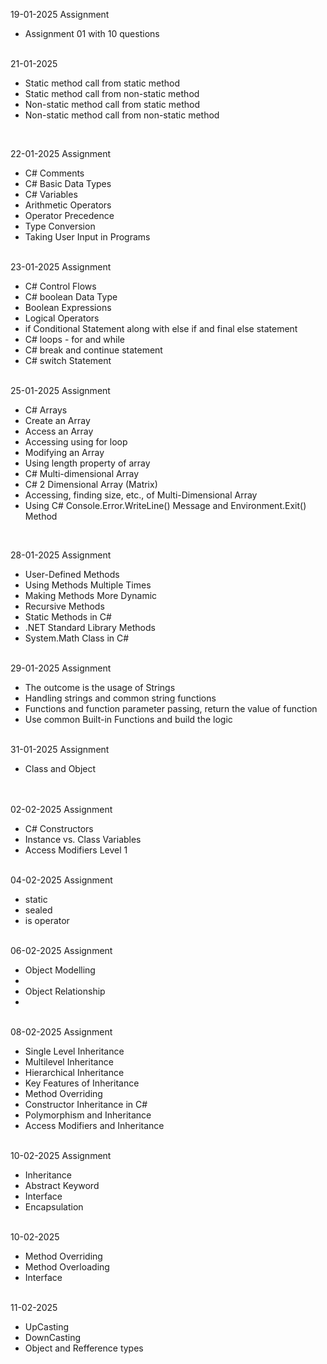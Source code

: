 19-01-2025 Assignment
    <ul>
      <li>Assignment 01 with 10 questions</li>
    </ul>

<br/>
21-01-2025
    <ul>
      <li>Static method call from static method</li>
      <li>Static method call from non-static method</li>
      <li>Non-static method call from static method</li>
      <li>Non-static method call from non-static method</li>
    </ul>
  

<br/>

22-01-2025 Assignment
<ul>
  <li>C# Comments</li>
  <li>C# Basic Data Types</li>
  <li>C# Variables</li>
  <li>Arithmetic Operators</li>
  <li>Operator Precedence</li>
  <li>Type Conversion</li>
  <li>Taking User Input in Programs</li>
</ul>
<br/>
23-01-2025 Assignment
<ul>
  <li>C# Control Flows</li>
  <li>C# boolean Data Type</li>
  <li>Boolean Expressions</li>
  <li>Logical Operators</li>
  <li>if Conditional Statement along with else if and final else statement</li>
  <li>C# loops - for and while</li>
  <li>C# break and continue statement</li>
  <li>C# switch Statement</li>
</ul>

<br/>
25-01-2025 Assignment
<ul>
  <li>C# Arrays</li>
  <li>Create an Array</li>
  <li>Access an Array</li>
  <li>Accessing using for loop</li>
  <li>Modifying an Array</li>
  <li>Using length property of array</li>
  <li>C# Multi-dimensional Array</li>
  <li>C# 2 Dimensional Array (Matrix)</li>
  <li>Accessing, finding size, etc., of Multi-Dimensional Array</li>
  <li>Using C# Console.Error.WriteLine() Message and Environment.Exit() Method</li>
</ul>
<br/>

28-01-2025 Assignment
<ul>
  <li>User-Defined Methods</li>
  <li>Using Methods Multiple Times</li>
  <li>Making Methods More Dynamic</li>
  <li>Recursive Methods</li>
  <li>Static Methods in C#</li>
  <li>.NET Standard Library Methods</li>
  <li>System.Math Class in C#</li>
</ul>
<br/> 
29-01-2025 Assignment
<ul>
  <li>The outcome is the usage of Strings</li>
  <li>Handling strings and common string functions</li>
  <li>Functions and function parameter passing, return the value of function</li>
  <li>Use common Built-in Functions and build the logic</li>
</ul>
<br/>
31-01-2025 Assignment
<ul>
  <li>Class and Object</li>
</ul>
<br/>
<br/>
02-02-2025 Assignment
<ul>
    <li>C# Constructors</li>
    <li>Instance vs. Class Variables</li>
    <li>Access Modifiers Level 1</li>
</ul>
<br/>
04-02-2025 Assignment
<ul>
  <li>static</li>
  <li>sealed</li>
  <li>is operator</li>
</ul>

<br/>
06-02-2025 Assignment
<ul>
   <li>Object Modelling<li/>
   <li>Object Relationship<li/>
</ul>
<br/>
08-02-2025 Assignment
<ul>
    <li>Single Level Inheritance</li>
    <li>Multilevel Inheritance</li>
    <li>Hierarchical Inheritance</li>
    <li>Key Features of Inheritance</li>
    <li>Method Overriding</li>
    <li>Constructor Inheritance in C#</li>
    <li>Polymorphism and Inheritance</li>
    <li>Access Modifiers and Inheritance</li>
</ul>
<br/>
10-02-2025 Assignment
<ul>
    <li>Inheritance</li>
    <li>Abstract Keyword</li>
    <li>Interface</li>
    <li>Encapsulation</li>
</ul>
<br/>
10-02-2025 
<ul>
    <li>Method Overriding</li>
    <li> Method Overloading</li>
    <li>Interface</li>
   
</ul>
<br/>
11-02-2025 
<ul>
    <li>UpCasting</li>
    <li>DownCasting</li>
    <li>Object and Refference types</li>
   
</ul>
<br/>


